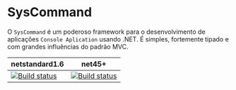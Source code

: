 # SysCommand <header-set anchor-name="presentation" />

O `SysCommand` é um poderoso framework para o desenvolvimento de aplicações `Console Aplication` usando .NET. É simples, fortemente tipado e com grandes influências do padrão MVC.

| netstandard1.6 | net45+ |
|----------|:-------------:|
| [![Build status](https://ci.appveyor.com/api/projects/status/36vajwj2n93f4u21/branch/master?svg=true)](https://ci.appveyor.com/project/ThiagoSanches/syscommand/branch/master) |  [![Build status](https://ci.appveyor.com/api/projects/status/6hb2sox6y6g5pwmt/branch/master?svg=true)](https://ci.appveyor.com/project/ThiagoSanches/syscommand-bg4ki/branch/master) |